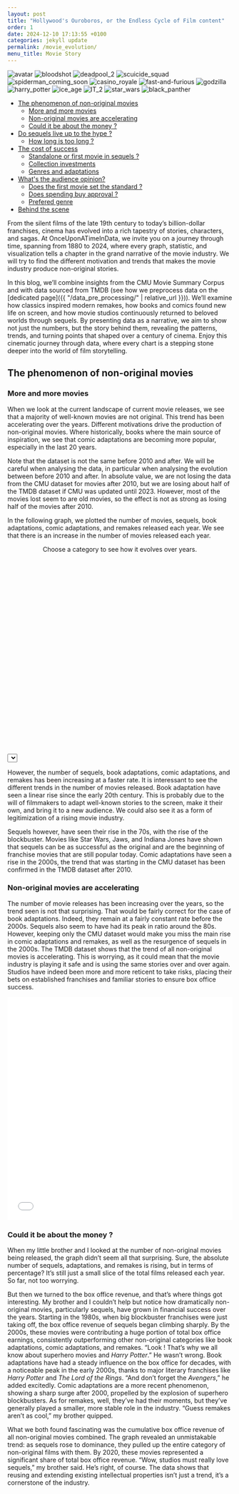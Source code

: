 ```yaml
---
layout: post
title: "Hollywood's Ouroboros, or the Endless Cycle of Film content"
order: 1
date: 2024-12-10 17:13:55 +0100
categories: jekyll update
permalink: /movie_evolution/
menu_title: Movie Story
---
```



<!-- center title of the page -->

<style>
h1 {
    text-align: center;
}
</style>

<!-- intro movie cover slideshow -->

<div class="carousel-container">
  <div class="carousel">
    <img src="{{ site.baseurl }}/assets/images/image_slide_show/avatar.jpg" alt="avatar">
    <img src="{{ site.baseurl }}/assets/images/image_slide_show/bloodshot.jpg" alt="bloodshot">
    <img src="{{ site.baseurl }}/assets/images/image_slide_show/deadpool_2.jpg" alt="deadpool_2">
    <img src="{{ site.baseurl }}/assets/images/image_slide_show/scuicide_squad.jpg" alt="scuicide_squad">
    <img src="{{ site.baseurl }}/assets/images/image_slide_show/spiderman_coming_soon.jpg" alt="spiderman_coming_soon">
    <img src="{{ site.baseurl }}/assets/images/image_slide_show/casino_royale.jpg" alt="casino_royale">
    <img src="{{ site.baseurl }}/assets/images/image_slide_show/fast-and-furious.jpg" alt="fast-and-furious">
    <img src="{{ site.baseurl }}/assets/images/image_slide_show/godzilla.jpg" alt="godzilla">
    <img src="{{ site.baseurl }}/assets/images/image_slide_show/harry_potter.jpg" alt="harry_potter">
    <img src="{{ site.baseurl }}/assets/images/image_slide_show/ice_age.jpg" alt="ice_age">
    <img src="{{ site.baseurl }}/assets/images/image_slide_show/IT_2.jpg" alt="IT_2">
    <img src="{{ site.baseurl }}/assets/images/image_slide_show/star_wars.JPG" alt="star_wars">
    <img src="{{ site.baseurl }}/assets/images/image_slide_show/black_panther.jpg" alt="black_panther">
  </div>
</div>


- [The phenomenon of non-original movies](#phenomen-non-original-movie)
    - [More and more movies](#more-and-more-movies)
    - [Non-original movies are accelerating](#non-original-movies-are-accelerating)
    - [Could it be about the money ?](#could-it-be-about-money)
- [Do sequels live up to the hype ?](#do-sequels-live-up-to-the-hype)
    - [How long is too long ?](#how-long-is-too-long)
- [The cost of success](#cost-of-success)
  - [Standalone or first movie in sequels ?](#standalone-vs-first-movie-collection)
  - [Collection investments](#collection-investments)
  - [Genres and adaptations](#genres-and-adapations)
- [What's the audience opinion?](#what-audience-opinion)
  - [Does the first movie set the standard ?](#does-the-first-movie-standard)
  - [Does spending buy approval ?](#does-spending-buy-approval)
  - [Prefered genre](#prefered-genre)
- [Behind the scene](#behind-the-scene)



From the silent films of the late 19th century to today’s billion-dollar franchises, cinema has
evolved into a rich tapestry of stories, characters, and sagas. At OnceUponATimeInData, we invite
you on a journey through time, spanning from 1880 to 2024, where every graph, statistic, and
visualization tells a chapter in the grand narrative of the movie industry. We will try to find
the different motivation and trends that makes the movie industry produce non-original stories.

In this blog, we’ll combine insights from the CMU Movie Summary Corpus and with data sourced from
TMDB (see how we preprocess data on the [dedicated page]({{ "/data_pre_processing/" | relative_url }})). We’ll examine
how classics inspired modern remakes, how books and comics found new life on
screen, and how movie studios continuously returned to beloved worlds through sequels. By presenting
data as a narrative, we aim to show not just the numbers, but the story behind them, revealing the
patterns, trends, and turning points that shaped over a century of cinema. Enjoy this cinematic
journey through data, where every chart is a stepping stone deeper into the world of film
storytelling.

## <span id="phenomen-non-original-movie">The phenomenon of non-original movies</span>

### <span id="more-and-more-movie">More and more movies</span>

When we look at the current landscape of current movie releases, we see that a majority of well-known
movies are not original. This trend has been accelerating over the years. Different motivations
drive the production of non-original movies. Where historically, books where the main source of
inspiration, we see that comic adaptations are becoming more popular, especially in the last 20 years.

Note that the dataset is not the same before 2010 and after. We will be careful when analysing the data, in
particular when analysing the evolution between before 2010 and after. In absolute value, we are not losing the
data from the CMU dataset for movies after 2010, but we are losing about half of the TMDB dataset if CMU was
updated until 2023. However, most of the movies lost seem to are old movies, so the effect is not as strong as
losing half of the movies after 2010.

In the following graph, we plotted the number of movies, sequels, book adaptations, comic adaptations, and remakes
released each year. We see that there is an increase in the number of movies released each year.

<p class="grey-italic-caption" style="text-align: center; margin-top: 10px; margin-bottom: 0px;">
  Choose a category to see how it evolves over years.
</p>

<!-- Iframe selector section -->
<section id="second-iframe-section">
  <div class="iframe-container">
    <iframe id="second-selected-iframe" src="" width="100%" height="450" frameborder="0"></iframe>
    <select id="second-iframe-selector"></select>
  </div>
</section>


However, the number of sequels, book adaptations, comic adaptations, and remakes has been increasing at a faster rate.
It is interessant to see the different trends in the number of movies released. Book adaptation have seen a linear rise
since the early 20th century. This is probably due to the will of filmmakers to adapt well-known stories to the screen,
make it their own, and bring it to a new audience. We could also see it as a form of legitimization of a rising movie
industry.

Sequels however, have seen their rise in the 70s, with the rise of the blockbuster. Movies
like Star Wars, Jaws, and Indiana Jones have shown that sequels can be as successful as the original
and are the beginning of franchise movies that are still popular today. Comic adaptations have seen
a rise in the 2000s, the trend that was starting in the CMU dataset has been confirmed in the TMDB
dataset after 2010.

### <span id="non-original-movie-accelerating">Non-original movies are accelerating</span>

The number of movie releases has been increasing over the years, so the
trend seen is not that surprising. That would be fairly correct for the case of book adaptations.
Indeed, they remain at a fairly constant rate before the 2000s. Sequels also seem to have had its peak in ratio
around the 80s.
However, keeping only the CMU dataset would make you miss the main rise in comic adaptations and
remakes, as well as the resurgence of sequels in the 2000s. The TMDB dataset shows that the trend
of all non-original movies is accelerating. This is worrying, as it could mean that the movie industry
is playing it safe and is using the same stories over and over again. Studios have indeed been more and
more reticent to take risks, placing their bets on established franchises and familiar stories to ensure
box office success.

<iframe src="{{ site.baseurl }}/results/ratio_movie_figure_1880_2024.html" width="100%" height="500" frameborder="0"></iframe>

### <span id="could-it-be-about-money">Could it be about the money ?</span>

When my little brother and I looked at the number of non-original movies being released, the graph didn’t seem all that surprising. Sure, the absolute number of sequels, adaptations, and remakes is rising, but in terms of percentage? It’s still just a small slice of the total films released each year. So far, not too worrying.

But then we turned to the box office revenue, and that’s where things got interesting. My brother and I couldn’t help but notice how dramatically non-original movies, particularly sequels, have grown in financial success over the years. Starting in the 1980s, when big blockbuster franchises were just taking off, the box office revenue of sequels began climbing sharply. By the 2000s, these movies were contributing a huge portion of total box office earnings, consistently outperforming other non-original categories like book adaptations, comic adaptations, and remakes. “Look ! That’s why we all know about superhero movies and *Harry Potter*.” He wasn’t wrong. Book adaptations have had a steady influence on the box office for decades, with a noticeable peak in the early 2000s, thanks to major literary franchises like *Harry Potter* and *The Lord of the Rings*. “And don’t forget the *Avengers*,” he added excitedly. Comic adaptations are a more recent phenomenon, showing a sharp surge after 2000, propelled by the explosion of superhero blockbusters. As for remakes, well, they’ve had their moments, but they’ve generally played a smaller, more stable role in the industry. “Guess remakes aren’t as cool,” my brother quipped.

What we both found fascinating was the cumulative box office revenue of all non-original movies combined. The graph revealed an unmistakable trend: as sequels rose to dominance, they pulled up the entire category of non-original films with them. By 2020, these movies represented a significant share of total box office revenue. “Wow, studios must really love sequels,” my brother said. He’s right, of course. The data shows that reusing and extending existing intellectual properties isn’t just a trend, it’s a cornerstone of the industry.

<!-- Iframe selector section -->
<section id="iframe-section">
  <div class="iframe-container">
    <iframe id="selected-iframe" src="" width="100%" height="600" frameborder="0"></iframe>
    <select id="iframe-selector"></select>
  </div>
</section>

The average revenue per movie tells another compelling story. Sequels consistently earn more on average than any other type of non-original film, reflecting their reliability as financial assets. Book adaptations, with their peaks driven by beloved franchises, also perform well, while comic adaptations have shown a sharp rise, aligning with their global popularity in recent years. Remakes, on the other hand, often struggle to achieve the same level of success, suggesting that they come with higher financial risks.

My brother summed it up best: “It’s all about giving people what they already love.” He’s onto something. The rise of sequels and adaptations tells us a lot about the film industry: familiarity sells, and franchises with built-in fan bases offer a safer bet for studios. While original films still have their place, they’re no longer the driving force of box office success. For better or worse, the age of non-original movies is here to stay.  

<iframe src="{{ site.baseurl }}/results/box_office_ratio" width="100%" height="500" frameborder="0"></iframe>

## <span id="do-sequels-live-up-to-the-hype">Do sequels live up to the hype ?</span>

Who knew that *Bambi* has sequels? Maybe my little brother… but if we don’t know it, it’s probably due to the lackluster success of the collection. The first movie significantly outshines its sequels. *Bambi*’s original release achieved a staggering $5 billion in box office revenue, while its sequels grossed only around $50 million, highlighting the rare case of a classic film that remains iconic, with its sequels barely remembered by most audiences.

But one thing is clear: my little brother and I both know the legendary spy and the fascinating young wizard with the lightning scar on his forehead. Unlike *Bambi*, mega-franchises like *James Bond* and *Harry Potter* tell a completely different story. The *James Bond* series boasts an incredible $17.2 billion total, with sequels consistently delivering strong box office results, proving the enduring appeal of the iconic spy. Similarly, the *Harry Potter* franchise earned $10 billion collectively, with all installments maintaining high audience appreciation and impressive revenue. These franchises showcase how a beloved universe and consistent quality can elevate every movie in the series.

<iframe src="{{ site.baseurl }}/results/compare_first_sequel_total.html" width="100%" height="620" frameborder="0"></iframe>

Fortunately, my little brother will (hopefully) never discover the *Human Centipede* sequels—better yet, he’s too young to even know about the first movie! Perhaps it’s for the best… as the collection didn’t perform well anyway.


### <span id="how-long-is-too-long">How long is too long ?</span>

<iframe src="{{ site.baseurl }}/results/time_between_sequels.html" width="100%" height="1225" frameborder="0"></iframe>


This graph highlights the diverse release patterns of movie franchises and the varying impacts of time gaps between sequels.

Some classics like 101 Dalmatians (released in 1961) remain widely known and loved, but their sequels, such as the follow-up released decades later, have struggled to gain the same recognition. When I asked my little brother if he knew *101 Dalmatians* he said: "Of cours, everyone knows that movies !" But when I mentionned there was sequels, he looked puzzled. Similarly, *Cinderella*, first released in 1950, is a timeless story still celebrated today, yet its sequels (*Cinderella II* and *Cinderella III*) are far less memorable.

On the other hand, franchises like *Harry Potter* demonstrate the power of consistent and efficient releases. With all movies released between 2001 and 2011, the series maintained a steady momentum, keeping audiences engaged without long waits between installments. The *Hunger Games* franchise initially followed a similar pattern, with four movies released annually from 2012 to 2015. However, the graph shows a significant gap before the release of its 2023 prequel: *The Ballad of Songbirds and Snakes*, showcasing how studios often return to successful universes to revive audience interest.

As we scanned further, my little brother spotted *Star Wars*. “Oh, I love Star Wars! But why does it start at number five?” I laughed. “Actually, it starts at number four, and then they went back later to make the first three movies. The release order was very original!” We marveled at how *Star Wars* began with *The Empire Strikes Back* (1980) and became one of the most beloved franchises, despite its unconventional order.

Some franchises, such as *Bambi*, illustrate extreme gaps between installments. The original Bambi was released in 1942, but its sequel didn’t appear until 2006, a remarkable 64-year gap, highlighting the challenges of building upon a classic decades later. "That's probably why nobody knows about the *Bambi* sequel" my little brother added.

Interestingly, horror movies like *The Exorcist* show exceptional longevity. Spanning from pre-1980 to beyond 2020, this franchise demonstrates the enduring appeal of horror films, which often continue to attract audiences across generations. When I saw my little brother’s surprised face, I reassured him: “Don’t worry, we’ll explore it later, no need to be impatient.”

we can see how timing of sequels can make or break a franchise. While some benefit from efficient releases to sustain audience momentum, others rely on nostalgia or genre appeal to remain relevant over decades.



## <span id="cost-of-sucess">The cost of success</span>

### <span id="standalone-vs-first-movie-collection">Standalone or first movie in sequels ?</span>

An intriguing aspect of the film industry is understanding the factors that influence studios to produce sequels to original movies. Since studios often prioritize maximizing profits, it becomes essential to investigate whether certain attributes of the first movie in a series significantly impact the likelihood of a sequel being made. 
“But how can we know that ?” my little brother asked. “Just watch, we’ll find out right now”. 
To explore this, we analyzed two key metrics: the box office revenue and the average audience vote for standalone movies versus the first movies in a collection, specifically focusing on films released between 2010 and 2024.
Our analysis involved taking a random sample of 100 movies from both categories. Plotting the data on a graph revealed a striking trend. Movies that served as the starting point for a collection tended to cluster in the upper-right corner of the plot, exhibiting both higher box office revenues and slightly better average audience votes compared to standalone films. This pattern strongly suggests that financial success plays a critical role in a studio's decision to greenlight a sequel. The rationale here is straightforward: a movie that performs exceptionally well at the box office provides a promising foundation for a sequel, as it has already demonstrated its ability to attract a large audience.
Interestingly, movies that later spawned sequels also displayed a tendency to receive higher average audience votes. This could indicate that critical and audience reception also plays a role in the decision-making process. After all, when audiences enjoy the first opus, they are more likely to return for a sequel. Sequels often maintain a consistent storyline, featuring familiar characters and themes that resonate with fans of the original film. Studios likely recognize that audience attachment to these elements increases the likelihood of a sequel's success, making it a relatively safer investment compared to standalone projects.
To validate the trends observed in our graph, we performed statistical tests to determine whether the differences in revenue and average vote between the two groups were statistically significant. For the average vote, we applied a t-test since the data followed a normal distribution. For box office revenue, which did not meet the normality criteria, we used a Mann-Whitney U Test, a non-parametric alternative suited for skewed data distributions.

"But how can we validate this ? Are we sure about it ?", "I’m not sure you’ll understand the math behind this, but let me explain it to you, little brother". 

The results of these tests confirmed our initial observations. The *t-test* for average vote showed a significant difference, indicating that movies leading to sequels indeed tend to have higher audience ratings. Similarly, the *Mann-Whitney U Test* for revenue reinforced the conclusion that higher box office revenue is a strong predictor for sequels. 

"Oh, so if a movie is really liked by people and makes a lot of money, it tends to get a sequel. That makes sense.", "Haha, yes indeed. Remember when you watched your first Shrek? You were so impatient to see the next one." 

<iframe src="{{ site.baseurl }}/results/Revenue_vs_vote.html" width="100%" height="500" frameborder="0"></iframe>

|                  | Test Result   | p-value       |
|:----------------:|:-------------:|:-------------:|
|Revenue (U_stat)  | 328073.5      | 7.6e-108      |
|Vote (t_stat)     | -7.9952       | 1.5e-15       |

### <span id="collection-investments">Collection Investments</span>

Before *Harry Potter* took the spotlight, the *James Bond* collection held the crown for the highest box office revenue, amassing nearly $20 billion over its long-running franchise. The *Harry Potter* collection, though, towers above most others, with a staggering box office revenue exceeding $10 billion. But it’s no mystery why, this collection is also among the highest-budgeted, with each movie requiring over $100 million to bring its magical world to life. “Well, it’s probably hard to make all those special effects, even if we know that Hogwarts Castle is just a miniature!” Despite the high cost, *Harry Potter* consistently sits far above the return on investment curve, proving that investing big can also mean earning big.

Interestingly, we noticed that most collections, hover above the return on investment line. This means that, in general, collections are profitable ventures for studios. Only a few collections fall below the curve, representing those rare cases where large budgets didn’t translate into financial success.

<iframe src="{{ site.baseurl }}/results/budget_vs_revenue.html" width="100%" height="500" frameborder="0"></iframe>

Then came a shocker: *Terrifier*. “What? Almost $17 million in revenue with barely a $300 thousand?” my little brother exclaimed. It’s true, *Terrifier* is one of the standout examples of incredible return on investment. Horror collections, as it turns out, often follow this pattern. *The Exorcist* (budget: $380M, box office: $3.83B) also caught my little brother eye eye. “Oh, that one again! It’s one of the biggest earners too!” he said, noticing its approximately $5 billion revenue. “Guess I’ll start watching horror movies soon.” I quickly reminded him, “Maybe wait a few years before diving into those…”

However, not every high-budget collection follows the typical financial story. The *Fast and Furious* collection, for instance, claims the top spot for the highest budgets, soaring above $100 million per movie. “It’s true that all their broken cars must have cost a lot” he joked. Still, its impressive box office revenue proves that even the priciest collections can be worth the investment.

Overall, the graph reveals a fascinating trend: while some collections achieve incredible returns with tiny budgets, like *Terrifier*, others, like *Harry Potter* and *James Bond*, show that massive budgets can still pay off handsomely. Most importantly, it highlights the diversity of financial strategies in the film industry, some opt for high-budget blockbusters, while others succeed by turning small investments into big hits.

### <span id="genres-and-adaptations">Genres and adapations</span>

<iframe src="{{ site.baseurl }}/results/genre_heatmap_box_office.html" width="100%" height="500" frameborder="0"></iframe>

Unsurprisingly, adventure is the standout genre, particularly for comic adaptations and sequels. “That makes sense,” I thought to myself as I looked at the data. *Indiana Jones*, for example, shines as a classic comics adventure.

Science fiction also proves to be a strong performer for comic adaptations. It’s hard not to think of *Marvel and DC* movies here, franchises that blend superheroes and futuristic themes into blockbusters that rake in massive revenues.

On the other hand, remakes continue to struggle. It seems audiences may prefer the humor of original comedy stories to rehashed jokes in reimagined versions. “I don’t really like comedy remakes,” my little brother commented. “They’re just not as funny as the originals!” “I get what you mean,” I replied, nodding. In general, remakes only rarely manage to surpass the revenues of their standalone counterparts, which aligns with the trend we’ve seen throughout the analysis: remakes face significant challenges in replicating the success and charm of their originals.

“Oh, look, when you’re tall enough, don’t start watching horror movies based on comic adaptations. They’re not that good” I told my little brother.

Overall, the data reveals the complex dynamics between genre and type, showing how certain combinations, like adventure sequels or science fiction comic adaptations, can drive incredible financial success, while others, like family remakes, face a difficult battle to resonate with audiences.

<p class="grey-italic-caption" style="text-align: center; margin-top: 10px; margin-bottom: 0px;">
  Click play to watch the graph evolve over movies
</p>

<iframe src="{{ site.baseurl }}/results/race_chart.html" width="100%" height="820" frameborder="0"></iframe>

In this analysis, we focus on identifying the most profitable collections and genres. Specifically, we examine franchises with a minimum of five movies and showcase the evolution of their return on investment (ROI) through a dynamic race chart.
Interestingly, after five movies, the *James Bond* franchise emerges as the leader in ROI. This is hardly surprising, as the series has been a cultural phenomenon since the 1960s, with *Goldfinger* standing out as one of the highest ROI films of all time and a hallmark of Hollywood’s success.

Following *James Bond*, franchises with the highest ROI predominantly belong to the horror genre. This trend is logical as horror films typically require lower production budgets compared to action or science-fiction movies, which demand expensive special effects and stunts. Additionally, the success of horror movies often hinges on the atmosphere and emotional impact they create, rather than elaborate dialogues or star-studded casts, which are critical in other genres.

“I might start making horror movies, they seem like a good business,” he said. “Haha, you’re too young for that, I already told you”


## <span id="what-audience-opinion">What's the audience opinion?</span>

### <span id="does-the-first-movie-standard">Does the first movie set the standard ?</span>

"Tell me, big brother, we’ve compared standalone movies and the first movie in a series, but are the following sequels just as loved ?", "Haha, let’s take a closer look at the sequels to find out!"

Sequels often come with a great deal of anticipation. When we head to the theaters to watch the latest installment of a well-loved franchise, it’s typically because we thoroughly enjoyed the previous movies and are eager to see the continuation of the story. However, this raises an intriguing question: does this high level of expectation influence how we perceive sequels? Or are we so invested in the franchise that our opinions about sequels become less objective? To delve into this, we analyzed the overall appreciation of sequels compared to the first movie in a series.

The following graph compares the rating of the first movie in a collection to the average rating of the rest of the sequels combined. The movies are ranked based on the score of the first installment, allowing for a clear visual representation of trends.
The results are striking. It quickly becomes evident that the majority of sequels receive lower ratings than the first movie. Only a small number of franchises manage to achieve higher average ratings for the rest of the collection. Interestingly, after a certain threshold of first-movie rating, it becomes exceedingly rare for a collection’s average score to surpass that of the original.

“Oh, that could explain why I was a bit disappointed when I saw *Shrek II*.” “Yes, probably,” I said to my little brother, laughing.

<p class="grey-italic-caption" style="text-align: center; margin-top: 10px; margin-bottom: 0px;">
  Slide to reveal the hidden part of the graph
</p>

<iframe src="{{ site.baseurl }}/results/average_rating_first_vs_rest.html" width="100%" height="630" frameborder="0"></iframe>


“But look at this one, it’s interesting. That’s not always the case…”

One notable outlier is the *Lord of the Rings* trilogy. Not only does the first movie boast one of the highest ratings, but the franchise remarkably managed to surpass this score with its sequels, a truly exceptional feat in the world of cinema. This example highlights how rare it is for sequels to outperform their predecessors, especially when the bar is already set exceptionally high.

On the other end of the spectrum, some studios have made the curious decision to produce sequels for movies with ratings below the average for standalone films. At first glance, this seems counterintuitive, as one might expect studios to focus their resources on expanding stories with strong audience and critical reception. 

However, there could be several explanations for this phenomenon. In some cases, sequels may have been pre-planned and already in production when the first movie was released.


### <span id="does-spending-buy-approval">Does spending buy approval ?</span>


<!-- Graph Carousel Section -->
<div id="graph-carousel" class="graph-carousel">
  <iframe id="graph-frame" src="{{ site.baseurl }}/results/figure_revenue_1.html" frameborder="0"></iframe>

  <!-- Navigation controls -->
  <button id="prev-button" class="carousel-control prev">←</button>
  <button id="next-button" class="carousel-control next">→</button>

  <!-- Play/Pause button -->
  <button id="play-pause-button" class="play-pause">Play</button>
</div>

This graph takes us into the ups and downs of movie franchises! It shows, for the 5 firts movies, revenue versus ratings, with blue dots for movies that outscore their predecessors and red for those that fall short. 

What stands out? Well, second films often struggle, with many dropping in both ratings and revenue. But it’s not all downhill. Some franchises, like *Harry Potter*, buck the trend and show major improvements in later films. 

We can also spot a tendency for first films to shine brightest, often leading in both revenue and ratings. Still, the graph reminds us: franchises don’t follow a fixed formula, some truly find their magic over time!

Once we adjusted for inflation, the results changed dramatically! The rankings shifted, with new winners emerging, and some of today’s biggest blockbusters no longer claiming the title of the greatest franchises in history. Context truly reshapes the narrative!


### <span id="prefered-genre">Prefered genre</span>

Can we expect higher ratings for movies adapted from books, remakes, comic adaptations, or sequels? Does genre influence the rating? To explore this, we analyzed movies from 2010 to 2024 and created a heatmap to visualize how different genres affect the ratings of adaptations compared to the average rating for all genres.

“Oh, the worst one seems to be comic adaptations from the horror collection, doesn’t it?” my little brother asked. “Yes, but look, horror as a genre is quite interesting…”

The results are striking: comic adaptations show the most variation. If you're making a comic adaptation, horror is indeed a genre to avoid, as it results in an average rating decrease of -0.62. However, science fiction offers a much better option, with a rating increase of +0.72. Book adaptations, interestingly, perform best in the horror genre, boosting the average rating by +0.76, the highest for book adaptations. On the other hand, remakes continue to struggle, showing minimal variation across genres, except for animation, where they perform slightly better. Sequels also don’t show much variation in rating across genres.


<iframe src="{{ site.baseurl }}/results/genre_heatmap_rating.html" width="100%" height="600" frameborder="0"></iframe>

This analysis offers valuable insights for studios choosing which genre to target when making an adaptation, as it clearly influences the potential success of the movie.

“So, if I understand correctly, if I were a studio, it’s important to be aware of these ratings to avoid spending money on an adaptation from a genre that doesn’t work well?” “You got it, little brother! Let's talk about studio ”



## <span id="behind-the-scene">Behind the scene</span>


<p class="grey-italic-caption" style="text-align: center; margin-top: 10px; margin-bottom: 0px;">
  Slide to reveal the hidden part of the graph
</p>

<iframe src="{{ site.baseurl }}/results/violin_chart_studio.html" width="100%" height="630" frameborder="0"></iframe>


Studios play a pivotal role in the film industry, shaping the projects they greenlight and steering their artistic direction. Over time, studios have increasingly leaned toward producing sequels, likely due to their rising return on investment. But which studios dominate categories like sequels, remakes, and adaptations, and how do they perform in these areas? To explore this, we created a violin plot for the top ten studios producing the most films in the categories of sequels, book and comic adaptations, and remakes. The plot visualizes the distribution of their movies’ ratings, offering insights into each studio’s performance.

In the sequels category, New Line Cinema stands out with a low density and widely spread ratings, indicating a mix of both hits and misses, with its mean and median being similar. Blumhouse Productions, however, shows a tight density around its mean, reflecting consistency in its sequel ratings. On the other end, Toei Company exhibits a peak density at the higher end, suggesting it excels at producing highly rated sequels. Paramount, by contrast, has a median below its mean, implying a handful of strong sequels but generally lower ratings for the rest.

When it comes to book adaptations, Warner Bros. Pictures leads with solid averages, albeit with a few poor outliers. Unlike sequels, book adaptations show more compact violin shapes, reflecting greater consistency in ratings across studios. This suggests that studios perform more reliably in this category compared to sequels.

Comic adaptations mirror the trends seen with sequels, with many studios showing inconsistent ratings. A notable exception is Marvel Studios, renowned for its superhero films, where the violin plot is wide and evenly distributed, with a solid median rating of 7.15.

For remakes, Universal Pictures displays a wide distribution, highlighting variability in its remake quality. Conversely, Touchstone Pictures stands out for its extreme consistency, with the densest distribution across all categories.
By examining the violin plot shapes, we can glean valuable insights into how studios perform in different categories, helping us understand their strengths and weaknesses in producing various types of films.








<iframe src="{{ site.baseurl }}/results/probability_of_success.html" width="100%" height="630" frameborder="0"></iframe>






















<!-- single image selector -->

<section id="single-image-section">
  <div class="image-container">
    <img id="selected-image-single" src="{{ site.baseurl }}/assets/images/fast-and-furious.jpg" alt="Selected image">
    <select id="image-selector-single"></select>
  </div>
</section>


Where `YEAR` is a four-digit number, `MONTH` and `DAY` are both two-digit numbers, and `MARKUP` is the file extension
representing the format used in the file. After that, include the necessary front matter. Take a look at the source for
this post to get an idea about how it works.

Jekyll also offers powerful support for code snippets:

{% highlight ruby %}
def print_hi(name)
puts "Hi, #{name}"
end
print_hi('Tom')
#=> prints 'Hi, Tom' to STDOUT.
{% endhighlight %}

Check out the [Jekyll docs][jekyll-docs] for more info on how to get the most out of Jekyll. File all bugs/feature
requests at [Jekyll’s GitHub repo][jekyll-gh]. If you have questions, you can ask them on [Jekyll Talk][jekyll-talk].

[jekyll-docs]: https://jekyllrb.com/docs/home

[jekyll-gh]:   https://github.com/jekyll/jekyll

[jekyll-talk]: https://talk.jekyllrb.com/

<!-- double image selector -->

<section id="comparison-section">
  <div class="comparison-container">
    <div class="image-container">
      <img id="selected-image-left" src="{{ site.baseurl }}/assets/images/fast-and-furious.jpg" alt="Selected image">
      <select id="image-selector-left"></select>
    </div>
    <div class="image-container">
      <img id="selected-image-right" src="{{ site.baseurl }}/assets/images/harry_potter.jpg" alt="Selected image">
      <select id="image-selector-right"></select>
    </div>
  </div>
</section>

<!-- 
<script>
  const baseurl = "{{ site.baseurl }}";
</script>
-->

<!-- Include CSS and JS 
<link rel="stylesheet" href="{{ site.baseurl }}/assets/css/image-selector.css">
<script src="{{ site.baseurl }}/assets/js/image-selector.js"></script>
-->

Check out the [Jekyll docs][jekyll-docs] for more info on how to get the most out of Jekyll. File all bugs/feature
requests at [Jekyll’s GitHub repo][jekyll-gh]. If you have questions, you can ask them on [Jekyll Talk][jekyll-talk].

<div class="original-size-image">
  <img src="{{ site.baseurl }}/assets/images/indiana_jones.jpeg" alt="Indiana Jones Image">
</div>

<!-- New comparison section -->
<section id="new-comparison-section">
  <div class="comparison-container">
    <div class="image-container">
      <img id="new-selected-image-left" src="{{ site.baseurl }}/assets/images/graph_test_1.png" alt="Selected image">
      <select id="new-image-selector-left"></select>
    </div>
    <div class="image-container">
      <img id="new-selected-image-right" src="{{ site.baseurl }}/assets/images/graph_test_2.png" alt="Selected image">
      <select id="new-image-selector-right"></select>
    </div>
  </div>
</section>

<iframe src="{{ site.baseurl }}/assets/test_code/interactive_plot.html" width="100%" height="600" frameborder="0"></iframe>

<iframe src="{{ site.baseurl }}/results/time_between_sequels.html" width="100%" height="1250" frameborder="0"></iframe>
